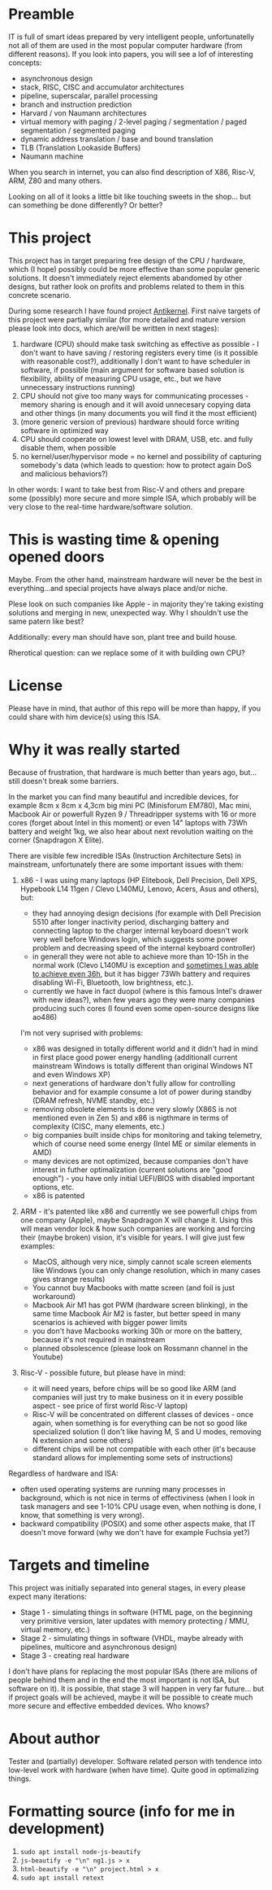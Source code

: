 # Preamble 
IT is full of smart ideas prepared by very intelligent people, unfortunatelly not all of them
are used in the most popular computer hardware (from different reasons). If you look into papers,
you will see a lof of interesting concepts:

* asynchronous design
* stack, RISC, CISC and accumulator architectures
* pipeline, superscalar, parallel processing
* branch and instruction prediction
* Harvard / von Naumann architectures
* virtual memory with paging / 2-level paging / segmentation / paged segmentation / segmented paging
* dynamic address translation / base and bound translation
* TLB (Translation Lookaside Buffers)
* Naumann machine

When you search in internet, you can also find description of X86, Risc-V, ARM, Z80 and many others.

Looking on all of it looks a little bit like touching sweets in the shop... but can something be done differently?
Or better?

# This project
This project has in target preparing free design of the CPU / hardware, which (I hope) possibly
could be more effective than some popular generic solutions. It doesn't immediately reject elements
abandomed by other designs, but rather look on profits and problems related to them in this concrete scenario.

During some research I have found project [Antikernel](https://github.com/azonenberg/antikernel).
First naive targets of this project were partially similar (for more detailed and mature version
please look into docs, which are/will be written in next stages):

1. hardware (CPU) should make task switching as effective as possible - I don't want to
have saving / restoring registers every time (is it possible with reasonable cost?),
additionally I don't want to have scheduler in software, if possible (main argument for software based
solution is flexibility, ability of measuring CPU usage,  etc., but we have unnecessary
instructions running)
2. CPU should not give too many ways for communicating processes - memory sharing is
enough and it will avoid unnecesary copying data and other things (in many documents you will find
it the most efficient)
3. (more generic version of previous) hardware should force writing software in optimized way
4. CPU should cooperate on lowest level with DRAM, USB, etc. and fully disable them, when possible
5. no kernel/user/hypervisor mode = no kernel and possibility of capturing somebody's data
(which leads to question: how to protect again DoS and malicious behaviors?)

In other words: I want to take best from Risc-V and others and prepare some (possibly) more secure
and more simple ISA, which probably will be very close to the real-time hardware/software solution.

# This is wasting time & opening opened doors

Maybe. From the other hand, mainstream hardware will never be the best in everything...and special
projects have always place and/or niche.

Plese look on such companies like Apple - in majority they're taking existing solutions and merging
in new, unexpected way. Why I shouldn't use the same patern like best?

Additionally: every man should have son, plant tree and build house.

Rherotical question: can we replace some of it with building own CPU?

# License

Please have in mind, that author of this repo will be more than happy, if you could share
with him device(s) using this ISA.

# Why it was really started

Because of frustration, that hardware is much better than years ago, but... still doesn't break
some barriers.

In the market you can find many beautiful and incredible devices, for example
8cm x 8cm x 4,3cm big mini PC (Minisforum EM780), Mac mini, Macbook Air or powerfull
Ryzen 9 / Threadripper systems with 16 or more cores (forget about Intel in this moment)
or even 14" laptops with 73Wh battery and weight 1kg, we also hear about next revolution
waiting on the corner (Snapdragon X Elite).

There are visible few incredible ISAs (Instruction Architecture Sets) in
mainstream, unfortunately there are some important issues with them:

1. x86 - I was using many laptops (HP Elitebook, Dell Precision, Dell XPS, Hypebook
L14 11gen / Clevo L140MU, Lenovo, Acers, Asus and others), but:

    * they had annoying design decisions (for example with Dell Precision 5510 after
    longer inactivity period, discharging battery and connecting laptop to the charger
    internal keyboard doesn't work very well before Windows login, which suggests some
    power problem and decreasing speed of the internal keyboard controller)
    * in generall they were not able to achieve more than 10-15h in the normal work
    (Clevo L140MU is exception and [sometimes I was able to achieve even 36h](https://mwiacek.com/www/?q=node/480),
    but it has bigger 73Wh battery and requires disabling Wi-Fi, Bluetooth, low brightness, etc.).
    * currently we have in fact duopol (where is this famous Intel's drawer with new
    ideas?), when few years ago they were many companies producing such cores (I found
    even some open-source designs like ao486)

    I'm not very suprised with problems:

    * x86 was designed in totally different world and it didn't had in mind in first
    place good power energy handling (additionall current mainstream Windows is totally
    different than original Windows NT and even Windows XP)
    * next generations of hardware don't fully allow for controlling behavior and for
    example consume a lot of power during standby (DRAM refresh, NVME standby, etc.)
    * removing obsolete elements is done very slowly (X86S is not mentioned even in Zen 5)
    and x86 is nigthmare in terms of complexity (CISC, many elements, etc.)
    * big companies built inside chips for monitoring and taking telemetry, which of
    course need some energy (Intel ME or similar elements in AMD)
    * many devices are not optimized, because companies don't have interest in futher
    optimalization (current solutions are "good enough") - you have only initial UEFI/BIOS
    with disabled important options, etc.
    * x86 is patented

2. ARM - it's patented like x86 and currently we see powerfull chips from one company (Apple),
maybe Snapdragon X will change it. Using this will mean vendor lock & how such companies are
working and forcing their (maybe broken) vision, it's visible for years.
I will give just few examples:

    * MacOS, although very nice, simply cannot scale screen elements like Windows (you can only
    change resolution, which in many cases gives strange results)
    * You cannot buy Macbooks with matte screen (and foil is just workaround)
    * Macbook Air M1 has got PWM (hardware screen blinking), in the same time Macbook Air M2 is faster,
    but better speed in many scenarios is achieved with bigger power limits
    * you don't have Macbooks working 30h or more on the battery, because it's not required in mainstream
    * planned obsolescence (please look on Rossmann channel in the Youtube)

3. Risc-V - possible future, but please have in mind:

    * it will need years, before chips will be so good like ARM (and companies will just try to make business
    on it in every possible aspect - see price of first world Risc-V laptop)
    * Risc-V will be concentrated on different classes of devices - once again, when something is
    for everything can be not so good like specialized solution (I don't like having M, S and U
    modes, removing N extension and some others)
    * different chips will be not compatible with each other (it's because standard allows for implementing
    some sets of instructions)

Regardless of hardware and ISA:

* often used operating systems are running many processes in background, which is not nice
in terms of effectiviness (when I look in task managers and see 1-10% CPU usage even,
when nothing is done, I know, that something is very wrong).
* backward compatibility (POSIX) and some other aspects make, that IT doesn't move forward
(why we don't have for example Fuchsia yet?)

# Targets and timeline

This project was initially separated into general stages, in every please expect many iterations:

* Stage 1 - simulating things in software (HTML page, on the beginning very primitive version,
later updates with memory protecting / MMU, virtual memory, etc.)
* Stage 2 - simulating things in software (VHDL, maybe already with pipelines, multicore and
asynchronous design)
* Stage 3 - creating real hardware

I don't have plans for replacing the most popular ISAs (there are milions of people behind them
and in the end the most important is not ISA, but software on it). It is possible, that stage 3
will happen in very far future... but if project goals will be achieved, maybe it will be possible to create
much more secure and effective embedded devices. Who knows?

# About author

Tester and (partially) developer. Software related person with tendence into
low-level work with hardware (when have time). Quite good in optimalizing things.

# Formatting source (info for me in development)
1. ```sudo apt install node-js-beautify```
2. ```js-beautify -e "\n" ng1.js > x```
3. ```html-beautify -e "\n" project.html > x```
4. ```sudo apt install retext```
